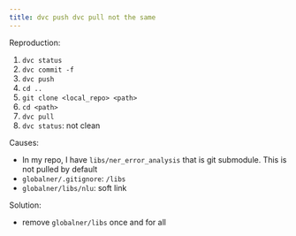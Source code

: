 ```yaml
---
title: dvc push dvc pull not the same
---
```


Reproduction:

1. `dvc status`
2. `dvc commit -f`
3. `dvc push`
4. `cd ..`
5. `git clone <local_repo> <path>`
6. `cd <path>`
7. `dvc pull`
8. `dvc status`: not clean

Causes:

- In my repo, I have `libs/ner_error_analysis` that is git submodule. This is not pulled by default
- `globalner/.gitignore`: `/libs`
- `globalner/libs/nlu`: soft link 

Solution:

- remove `globalner/libs` once and for all